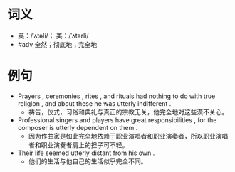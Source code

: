 # 词义
- 英：/ˈʌtəli/； 美：/ˈʌtərli/
- #adv 全然；彻底地；完全地
# 例句
- Prayers , ceremonies , rites , and rituals had nothing to do with true religion , and about these he was utterly indifferent .
	- 祷告，仪式，习俗和典礼与真正的宗教无关，他完全地对这些漠不关心。
- Professional singers and players have great responsibilities , for the composer is utterly dependent on them .
	- 因为作曲家是如此完全地依赖于职业演唱者和职业演奏者，所以职业演唱者和职业演奏者肩上的担子可不轻。
- Their life seemed utterly distant from his own .
	- 他们的生活与他自己的生活似乎完全不同。
